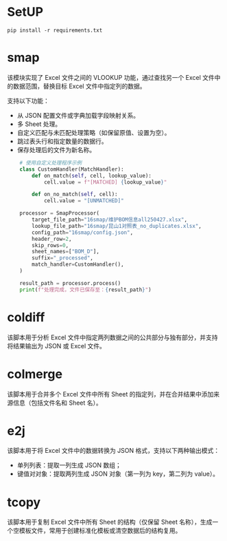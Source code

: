 # SetUP
```
pip install -r requirements.txt
```

# smap
该模块实现了 Excel 文件之间的 VLOOKUP 功能，通过查找另一个 Excel 文件中的数据范围，替换目标 Excel 文件中指定列的数据。

支持以下功能：

- 从 JSON 配置文件或字典加载字段映射关系。
- 多 Sheet 处理。
- 自定义匹配与未匹配处理策略（如保留原值、设置为空）。
- 跳过表头行和指定数量的数据行。
- 保存处理后的文件为新名称。

```python
    # 使用自定义处理程序示例
    class CustomHandler(MatchHandler):
        def on_match(self, cell, lookup_value):
            cell.value = f"[MATCHED] {lookup_value}"

        def on_no_match(self, cell):
            cell.value = "[UNMATCHED]"

    processor = SmapProcessor(
        target_file_path="16smap/维护BOM信息all250427.xlsx",
        lookup_file_path="16smap/昆山1对照表_no_duplicates.xlsx",
        config_path="16smap/config.json",
        header_row=2,
        skip_rows=0,
        sheet_names=["BOM_D"],
        suffix="_processed",
        match_handler=CustomHandler(),
    )

    result_path = processor.process()
    print(f"处理完成，文件已保存至：{result_path}")
```

# coldiff
该脚本用于分析 Excel 文件中指定两列数据之间的公共部分与独有部分，并支持将结果输出为 JSON 或 Excel 文件。

# colmerge
该脚本用于合并多个 Excel 文件中所有 Sheet 的指定列，并在合并结果中添加来源信息（包括文件名和 Sheet 名）。

# e2j
该脚本用于将 Excel 文件中的数据转换为 JSON 格式，支持以下两种输出模式：

- 单列列表：提取一列生成 JSON 数组；
- 键值对对象：提取两列生成 JSON 对象（第一列为 key，第二列为 value）。

# tcopy
该脚本用于复制 Excel 文件中所有 Sheet 的结构（仅保留 Sheet 名称），生成一个空模板文件，常用于创建标准化模板或清空数据后的结构复用。











